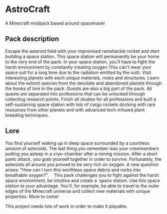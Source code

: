 # AstroCraft
A Minecraft modpack based around spacetravel
## Pack description
Escape the asteroid field with your improvised ramshackle rocket and start building a space station. This space station will permanently be your home to the very end of the pack. In your space station, you'll have to fight the harsh environment by constantly creating oxygen (You can't wear your space suit for a long time due to the radiation emitted by the suit). Visit interesting planets with each unique materials, mobs and structures. Learn about the extinct species from the desolate and abandoned planets through the books of lore in the pack. Quests are also a big part of the pack. All quests are separated into professions that can be unlocked through collecting research points. Finish all studies for all professions and built a self-sustaining space station with lots of cargo rockets docking with rare resources from other planets and with advanced tech-infused plant breeding techniques.    

## Lore
You find yourself waking up in deep space surrounded by a countless amount of asteroids. The last thing you remember was your crewmembers putting you asleep in a cryo-chamber after a mining mission. After a short panic attack, you grab yourself together in order to survive. Fortunately, the asteroids all around you proved to be very rich on oxygen. A new question arises: "How can I turn this worthless space debris and rocks into breathable oxygen?". 
   This pack challenges you to fight against the harsh space environment, be intuitive and create a  space station. Use this space station to your advantage. You'll, for example, be able to travel to the outer edges of the Minecraft universe and collect new materials with unique properties.
More to come!

This project needs lots of work in order to make it playable.
